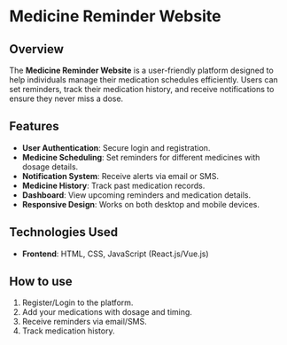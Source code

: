 # Medicine Reminder Website

## Overview
The **Medicine Reminder Website** is a user-friendly platform designed to help individuals manage their medication schedules efficiently. Users can set reminders, track their medication history, and receive notifications to ensure they never miss a dose.

## Features
- **User Authentication**: Secure login and registration.
- **Medicine Scheduling**: Set reminders for different medicines with dosage details.
- **Notification System**: Receive alerts via email or SMS.
- **Medicine History**: Track past medication records.
- **Dashboard**: View upcoming reminders and medication details.
- **Responsive Design**: Works on both desktop and mobile devices.

## Technologies Used
- **Frontend**: HTML, CSS, JavaScript (React.js/Vue.js)

## How to use
1. Register/Login to the platform.
2. Add your medications with dosage and timing.
3. Receive reminders via email/SMS.
4. Track medication history.

